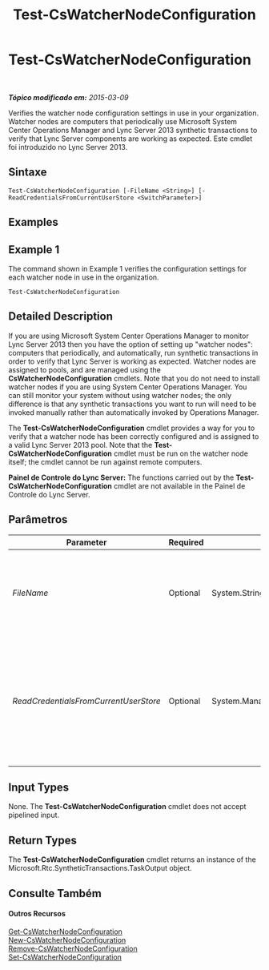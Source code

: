 ﻿---
title: Test-CsWatcherNodeConfiguration
TOCTitle: Test-CsWatcherNodeConfiguration
ms:assetid: 085507a1-17e8-4dfa-aa6a-062620584335
ms:mtpsurl: https://technet.microsoft.com/pt-br/library/JJ204652(v=OCS.15)
ms:contentKeyID: 49305799
ms.date: 05/19/2016
mtps_version: v=OCS.15
ms.translationtype: HT
---

# Test-CsWatcherNodeConfiguration

 

_**Tópico modificado em:** 2015-03-09_

Verifies the watcher node configuration settings in use in your organization. Watcher nodes are computers that periodically use Microsoft System Center Operations Manager and Lync Server 2013 synthetic transactions to verify that Lync Server components are working as expected. Este cmdlet foi introduzido no Lync Server 2013.

## Sintaxe

    Test-CsWatcherNodeConfiguration [-FileName <String>] [-ReadCredentialsFromCurrentUserStore <SwitchParameter>]

## Examples

## Example 1

The command shown in Example 1 verifies the configuration settings for each watcher node in use in the organization.

    Test-CsWatcherNodeConfiguration

## Detailed Description

If you are using Microsoft System Center Operations Manager to monitor Lync Server 2013 then you have the option of setting up "watcher nodes": computers that periodically, and automatically, run synthetic transactions in order to verify that Lync Server is working as expected. Watcher nodes are assigned to pools, and are managed using the **CsWatcherNodeConfiguration** cmdlets. Note that you do not need to install watcher nodes if you are using System Center Operations Manager. You can still monitor your system without using watcher nodes; the only difference is that any synthetic transactions you want to run will need to be invoked manually rather than automatically invoked by Operations Manager.

The **Test-CsWatcherNodeConfiguration** cmdlet provides a way for you to verify that a watcher node has been correctly configured and is assigned to a valid Lync Server 2013 pool. Note that the **Test-CsWatcherNodeConfiguration** cmdlet must be run on the watcher node itself; the cmdlet cannot be run against remote computers.

**Painel de Controle do Lync Server:** The functions carried out by the **Test-CsWatcherNodeConfiguration** cmdlet are not available in the Painel de Controle do Lync Server.

## Parâmetros


<table>
<colgroup>
<col style="width: 25%" />
<col style="width: 25%" />
<col style="width: 25%" />
<col style="width: 25%" />
</colgroup>
<thead>
<tr class="header">
<th>Parameter</th>
<th>Required</th>
<th>Type</th>
<th>Description</th>
</tr>
</thead>
<tbody>
<tr class="odd">
<td><p><em>FileName</em></p></td>
<td><p>Optional</p></td>
<td><p>System.String</p></td>
<td><p>Enables you to specify a file path for the log file created when the cmdlet runs. For example:</p>
<p>-Report &quot;C:\Logs\WatcherNode.html&quot;</p></td>
</tr>
<tr class="even">
<td><p><em>ReadCredentialsFromCurrentUserStore</em></p></td>
<td><p>Optional</p></td>
<td><p>System.Management.Automation.SwitchParameter</p></td>
<td><p>When present, instructs the <strong>Test-CsWatcherNodeConfiguration</strong> cmdlet to retrieve the user credentials from the user's credentials store. By default, the <strong>Test-CsWatcherNodeConfiguration</strong> cmdlet looks for credentials in the network service account's credentials store.</p></td>
</tr>
</tbody>
</table>


## Input Types

None. The **Test-CsWatcherNodeConfiguration** cmdlet does not accept pipelined input.

## Return Types

The **Test-CsWatcherNodeConfiguration** cmdlet returns an instance of the Microsoft.Rtc.SyntheticTransactions.TaskOutput object.

## Consulte Também

#### Outros Recursos

[Get-CsWatcherNodeConfiguration](get-cswatchernodeconfiguration.md)  
[New-CsWatcherNodeConfiguration](new-cswatchernodeconfiguration.md)  
[Remove-CsWatcherNodeConfiguration](remove-cswatchernodeconfiguration.md)  
[Set-CsWatcherNodeConfiguration](set-cswatchernodeconfiguration.md)

